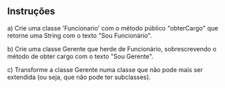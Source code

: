 ## Instruções

a) Crie uma classe 'Funcionario' com o método público "obterCargo" que retorne uma String com o texto "Sou Funcionário".

b) Crie uma classe Gerente que herde de Funcionário, sobrescrevendo o método de obter cargo com o texto "Sou Gerente".

c) Transforme a classe Gerente numa classe que não pode mais ser extendida (ou seja, que não pode ter subclasses).
